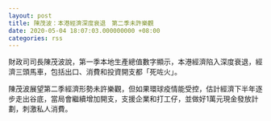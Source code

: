 ```yaml
---
layout: post
title: 陳茂波：本港經濟深度衰退　第二季未許樂觀
date: 2020-05-04 18:07:03.000000000 +08:00
categories: rss
---
```


財政司司長陳茂波說，第一季本地生產總值數字顯示，本港經濟陷入深度衰退，經濟三頭馬車，包括出口、消費和投資開支都「死咗火」。

陳茂波展望第二季經濟形勢未許樂觀，但如果環球疫情能受控，估計經濟下半年逐步走出谷底，當局會繼續增加開支，支援企業和打工仔，並做好1萬元現金發放計劃，刺激私人消費。
